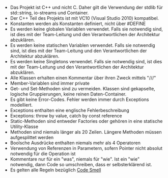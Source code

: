   * Das Projekt ist C++ und nicht C. Daher gilt die Verwendung der stdlib für std::string, io-streams und Container.
  * Der C++ Teil des Projekts ist mit VC10 (Visual Studio 2010) kompatibel.
  * Konstanten werden als Konstanten definiert, nicht über #DEFINE
  * Es werden keine globalen Variablen verwendet. Falls sie notwendig sind, ist dies mit der Team-Leitung und den Verantwortlichen der Architektur abzuklären.
  * Es werden keine statischen Variablen verwendet. Falls sie notwendig sind, ist dies mit der Team-Leitung und den Verantwortlichen der Architektur abzuklären.
  * Es werden keine Singletons verwendet. Falls sie notwendig sind, ist dies mit der Team-Leitung und den Verantwortlichen der Architektur abzuklären.
  * Alle Klassen erhalten einen Kommentar über ihren Zweck mittels "///"
  * Member-Variablen sind immer private
  * Get- und Set-Methoden sind zu vermeiden. Klassen sind gekapselte, logische Gruppierungen, keine reinen Daten-Container.
  * Es gibt keine Error-Codes. Fehler werden immer durch Exceptions modelliert.
  * Exceptions enthalten eine englische Fehlerbeschreibung
  * Exceptions: throw by value, catch by const reference
  * Static-Methoden sind entweder Factories oder gehören in eine statische Utility-Klasse
  * Methoden sind niemals länger als 20 Zeilen. Längere Methoden müssen aufgesplittet werden
  * Boolsche Ausdrücke enthalten niemals mehr als 4 Operatoren
  * Verwendung von Referenzen in Parametern, sofern Pointer nicht absolut notwendig für die Operation ist
  * Kommentare nur für ein "was", niemals für "wie". Ist ein "wie" notwendig, dann Code so umschreiben, dass er selbsterklärend ist.
  * Es gelten alle Regeln bezüglich [Code Smell](http://en.wikipedia.org/wiki/Code_smell)